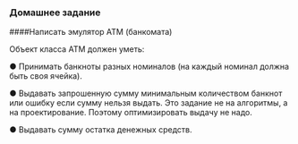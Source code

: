 ### Домашнее задание<br>

####Написать эмулятор АТМ (банкомата)

Объект класса АТМ должен уметь:

● Принимать банкноты разных номиналов
(на каждый номинал должна быть своя ячейка).

● Выдавать запрошенную сумму минимальным
количеством банкнот или ошибку если сумму
нельзя выдать.
Это задание не на алгоритмы, а на проектирование. Поэтому
оптимизировать выдачу не надо.

● Выдавать сумму остатка денежных средств.